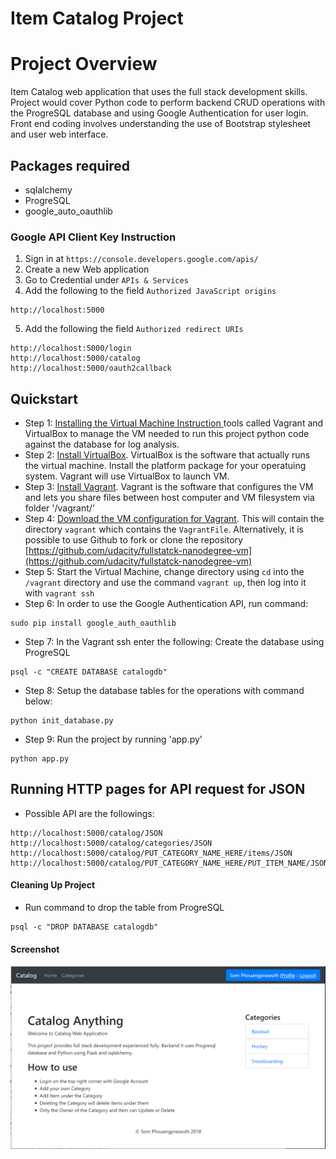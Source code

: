 # Item Catalog Project

# Project Overview
Item Catalog web application that uses the full stack development skills.  Project would cover Python code to perform backend CRUD operations with the ProgreSQL database and using Google Authentication for user login.  Front end coding involves understanding the use of Bootstrap stylesheet and user web interface.

## Packages required
* sqlalchemy
* ProgreSQL
* google_auto_oauthlib

### Google API Client Key Instruction
1. Sign in at `https://console.developers.google.com/apis/`
2. Create a new Web application
3. Go to Credential under `APIs & Services`
4. Add the following to the field `Authorized JavaScript origins`
```
http://localhost:5000
```
5. Add the following the field `Authorized redirect URIs`
```
http://localhost:5000/login
http://localhost:5000/catalog
http://localhost:5000/oauth2callback
```

## Quickstart
* Step 1:  [Installing the Virtual Machine Instruction ](https://classroom.udacity.com/nanodegrees/nd004/parts/51200cee-6bb3-4b55-b469-7d4dd9ad7765/modules/c57b57d4-29a8-4c5f-9bb8-5d53df3e48f4/lessons/5475ecd6-cfdb-4418-85a2-f2583074c08d/concepts/14c72fe3-e3fe-4959-9c4b-467cf5b7c3a0?contentVersion=5.0.0&contentLocale=en-us) tools called Vagrant and VirtualBox to manage the VM needed to run this project python code against the database for log analysis.
* Step 2:  [Install VirtualBox](https://www.virtualbox.org/wiki/Download_Old_Builds_5_1).  VirtualBox is the software that actually runs the virtual machine.  Install the platform package for your operatuing system.  Vagrant will use VirtualBox to launch VM.
* Step 3:  [Install Vagrant](https://www.vagrantup.com/downloads.html).  Vagrant is the software that configures the VM and lets you share files between host computer and VM filesystem via folder '/vagrant/'
* Step 4:  [Download the VM configuration for Vagrant](https://s3.amazonaws.com/video.udacity-data.com/topher/2018/April/5acfbfa3_fsnd-virtual-machine/fsnd-virtual-machine.zip).  This will contain the directory `vagrant` which contains the `VagrantFile`.
  Alternatively, it is possible to use Github to fork or clone the repository
  [https://github.com/udacity/fullstatck-nanodegree-vm](https://github.com/udacity/fullstatck-nanodegree-vm)
* Step 5:  Start the Virtual Machine, change directory using `cd` into the `/vagrant` directory and use the command ```vagrant up```, then log into it with ```vagrant ssh```
* Step 6:  In order to use the Google Authentication API, run command:
```
sudo pip install google_auth_oauthlib
```

* Step 7:  In the Vagrant ssh enter the following:
Create the database using ProgreSQL
```
psql -c "CREATE DATABASE catalogdb"
```

* Step 8:  Setup the database tables for the operations with command below:
```
python init_database.py
```

* Step 9:  Run the project by running 'app.py'
```
python app.py
```

## Running HTTP pages for API request for JSON
- Possible API are the followings:
```
http://localhost:5000/catalog/JSON
http://localhost:5000/catalog/categories/JSON
http://localhost:5000/catalog/PUT_CATEGORY_NAME_HERE/items/JSON
http://localhost:5000/catalog/PUT_CATEGORY_NAME_HERE/PUT_ITEM_NAME/JSON
```

#### Cleaning Up Project
* Run command to drop the table from ProgreSQL
```
psql -c "DROP DATABASE catalogdb"
```

#### Screenshot
![screenshot](static/Screenshot.png)
